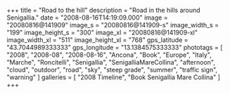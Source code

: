 +++
title = "Road to the hill"
description = "Road in the hills around Senigallia."
date = "2008-08-16T14:19:09.000"
image = "20080816@141909"
image_s = "20080816@141909-s"
image_width_s = "199"
image_height_s = "300"
image_xl = "20080816@141909-xl"
image_width_xl = "511"
image_height_xl = "768"
gps_latitude = "43.7044989333333"
gps_longitude = "13.1384575333333"
phototags = [ "2008", "2008-08", "2008-08-16", "Ancona", "Book", "Europe", "Italy", "Marche", "Roncitelli", "Senigallia", "SenigalliaMareCollina", "afternoon", "cloud", "outdoor", "road", "sky", "steep grade", "summer", "traffic sign", "warning" ]
galleries = [ "2008 Timeline", "Book Senigallia Mare Collina" ]
+++

